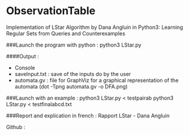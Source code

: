 # ObservationTable

Implementation of LStar Algorithm by Dana Angluin in Python3:
Learning Regular Sets from Queries and Counterexamples

###Launch the program with python :
python3 LStar.py

####Output :
 - Console
 - saveInput.txt : save of the inputs do by the user
 - automata.gv : file for GraphViz for a graphical representation of the automata
 (dot -Tpng automata.gv -o DFA.png)

###Launch with an example :
python3 LStar.py < testpairab
python3 LStar.py < testfinalabcd.txt

###Report and explication in french : Rapport LStar - Dana Angluin

Github : 
